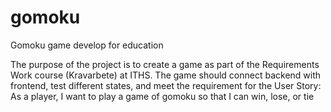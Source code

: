 # gomoku
Gomoku game develop for education

The purpose of the project is to create a game as part of the Requirements Work course (Kravarbete) at ITHS. 
The game should connect backend with frontend, test different states, and meet the requirement for the User Story: As a player, I want to play a game of gomoku so that I can win, lose, or tie
